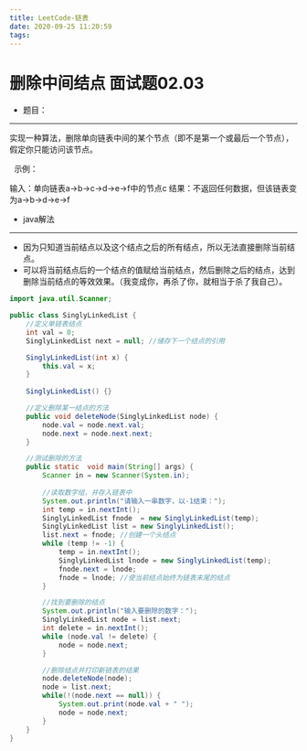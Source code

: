 ```yaml
---
title: LeetCode-链表
date: 2020-09-25 11:20:59
tags:
---
```


# 删除中间结点 面试题02.03

* 题目：
---
实现一种算法，删除单向链表中间的某个节点（即不是第一个或最后一个节点），假定你只能访问该节点。

 
示例：

输入：单向链表a->b->c->d->e->f中的节点c
结果：不返回任何数据，但该链表变为a->b->d->e->f

* java解法
---
* 因为只知道当前结点以及这个结点之后的所有结点，所以无法直接删除当前结点。
* 可以将当前结点后的一个结点的值赋给当前结点，然后删除之后的结点，达到删除当前结点的等效效果。（我变成你，再杀了你，就相当于杀了我自己）。
```java
import java.util.Scanner;

public class SinglyLinkedList {
    //定义单链表结点
    int val = 0;
    SinglyLinkedList next = null; //储存下一个结点的引用

    SinglyLinkedList(int x) {
        this.val = x;
    }
    
    SinglyLinkedList() {}

    //定义删除某一结点的方法
    public void deleteNode(SinglyLinkedList node) {
        node.val = node.next.val;
        node.next = node.next.next;
    }

    //测试删除的方法
    public static  void main(String[] args) {
        Scanner in = new Scanner(System.in);
        
        //读取数字组，并存入链表中
        System.out.println("请输入一串数字，以-1结束：");
        int temp = in.nextInt(); 
        SinglyLinkedList fnode  = new SinglyLinkedList(temp);
        SinglyLinkedList list = new SinglyLinkedList();
        list.next = fnode; //创建一个头结点
        while (temp != -1) {
            temp = in.nextInt();
            SinglyLinkedList lnode = new SinglyLinkedList(temp);
            fnode.next = lnode;
            fnode = lnode; //使当前结点始终为链表末尾的结点
        }

        //找到要删除的结点
        System.out.println("输入要删除的数字：");
        SinglyLinkedList node = list.next;
        int delete = in.nextInt();
        while (node.val != delete) {
            node = node.next;
        }

        //删除结点并打印新链表的结果
        node.deleteNode(node);
        node = list.next;
        while(!(node.next == null)) {
            System.out.print(node.val + " ");
            node = node.next;
        }
    }
}
```

